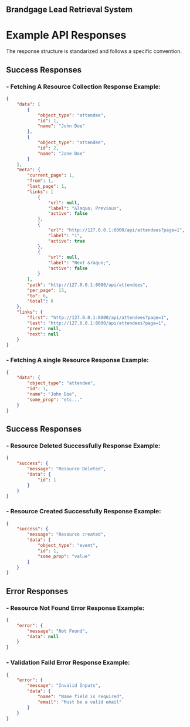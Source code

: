 ## Brandgage Lead Retrieval System

# Example API Responses

The response structure is standarized and follows a specific convention.

## Success Responses

### - Fetching A Resource Collection Response Example:

```json
{
    "data": [
        {
            "object_type": "attendee",
            "id": 1,
            "name": "John Doe"
        },
        {
            "object_type": "attendee",
            "id": 2,
            "name": "Jane Doe"
        }
    ],
    "meta": {
        "current_page": 1,
        "from": 1,
        "last_page": 1,
        "links": [
            {
                "url": null,
                "label": "&laquo; Previous",
                "active": false
            },
            {
                "url": "http://127.0.0.1:8000/api/attendees?page=1",
                "label": "1",
                "active": true
            },
            {
                "url": null,
                "label": "Next &raquo;",
                "active": false
            }
        ],
        "path": "http://127.0.0.1:8000/api/attendees",
        "per_page": 15,
        "to": 6,
        "total": 6
    },
    "links": {
        "first": "http://127.0.0.1:8000/api/attendees?page=1",
        "last": "http://127.0.0.1:8000/api/attendees?page=1",
        "prev": null,
        "next": null
    }
}
```

### - Fetching A single Resource Response Example:

```json
{
    "data": {
        "object_type": "attendee",
        "id": 1,
        "name": "John Doe",
        "some_prop": "etc..."
    }
}
```

## Success Responses

### - Resource Deleted Successfully Response Example:

```json
{
    "success": {
        "message": "Resource Deleted",
        "data": {
            "id": 1
        }
    }
}
```

### - Resource Created Successfully Response Example:

```json
{
    "success": {
        "message": "Resource created",
        "data": {
            "object_type": "event",
            "id": 1,
            "some_prop": "value"
        }
    }
}
```

## Error Responses

### - Resource Not Found Error Response Example:

```json
{
    "error": {
        "message": "Not Found",
        "data": null
    }
}
```

### - Validation Faild Error Response Example:

```json
{
    "error": {
        "message": "Invalid Inputs",
        "data": {
            "name": "Name field is required",
            "email": "Must be a valid email"
        }
    }
}
```
